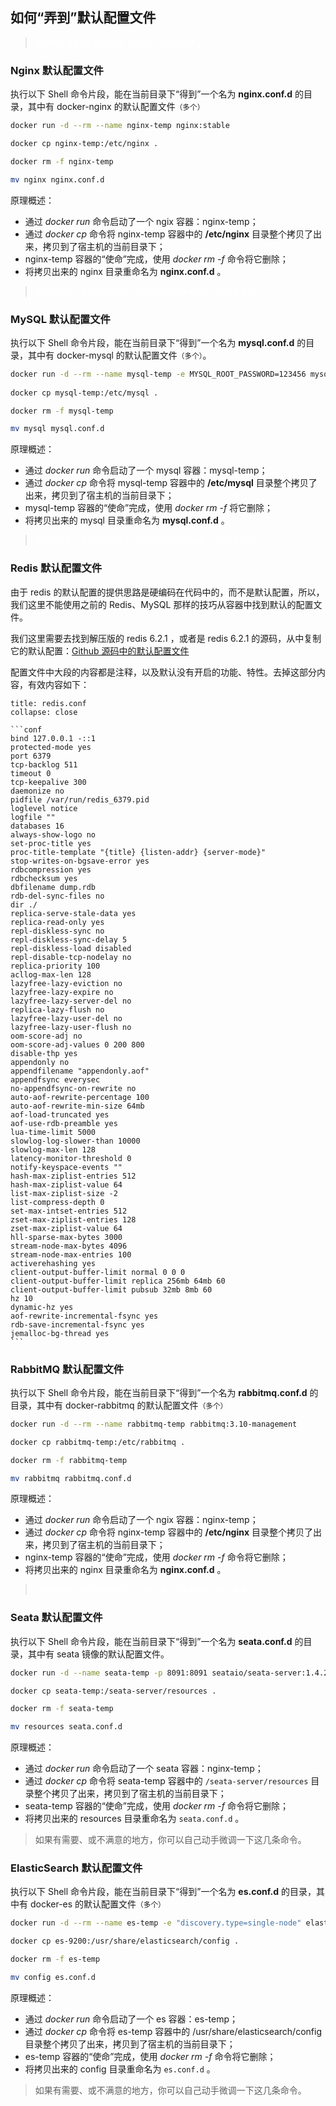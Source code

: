 ## 如何“弄到”默认配置文件

> _<small><font color="white">如果你不准备“动”默认配置，那么以下内容就用不上。</font></small>_

### Nginx 默认配置文件

执行以下 Shell 命令片段，能在当前目录下“得到”一个名为 **nginx.conf.d** 的目录，其中有 docker-nginx 的默认配置文件<small>（多个）</small>

```sh
docker run -d --rm --name nginx-temp nginx:stable

docker cp nginx-temp:/etc/nginx .

docker rm -f nginx-temp

mv nginx nginx.conf.d
```

原理概述：

- 通过 _docker run_ 命令启动了一个 ngix 容器：nginx-temp；
- 通过 _docker cp_ 命令将 nginx-temp 容器中的 **/etc/nginx** 目录整个拷贝了出来，拷贝到了宿主机的当前目录下；
- nginx-temp 容器的“使命”完成，使用 _docker rm -f_ 命令将它删除；
- 将拷贝出来的 nginx 目录重命名为 **nginx.conf.d** 。

> _<small><font color="white">如果有需要、或不满意的地方，你可以自己动手微调一下这几条命令。</font></small>_


### MySQL 默认配置文件

执行以下 Shell 命令片段，能在当前目录下“得到”一个名为 **mysql.conf.d** 的目录，其中有 docker-mysql 的默认配置文件<small>（多个）</small>。

```sh
docker run -d --rm --name mysql-temp -e MYSQL_ROOT_PASSWORD=123456 mysql:8.0.26
    
docker cp mysql-temp:/etc/mysql .

docker rm -f mysql-temp

mv mysql mysql.conf.d
```

原理概述：

- 通过 _docker run_ 命令启动了一个 mysql 容器：mysql-temp；
- 通过 _docker cp_ 命令将 mysql-temp 容器中的 **/etc/mysql** 目录整个拷贝了出来，拷贝到了宿主机的当前目录下；
- mysql-temp 容器的“使命”完成，使用 _docker rm -f_ 将它删除；
- 将拷贝出来的 mysql 目录重命名为 **mysql.conf.d** 。

> _<small><font color="white">如果有需要、或不满意的地方，你可以自己动手微调一下这几条命令。</font></small>_

### Redis 默认配置文件

由于 redis 的默认配置的提供思路是硬编码在代码中的，而不是默认配置，所以，我们这里不能使用之前的 Redis、MySQL 那样的技巧从容器中找到默认的配置文件。

我们这里需要去找到解压版的 redis 6.2.1 ，或者是 redis 6.2.1 的源码，从中复制它的默认配置：[Github 源码中的默认配置文件](https://github.com/redis/redis/blob/6.2.1/redis.conf)

配置文件中大段的内容都是注释，以及默认没有开启的功能、特性。去掉这部分内容，有效内容如下：

````ad-cite
title: redis.conf
collapse: close

```conf
bind 127.0.0.1 -::1
protected-mode yes
port 6379
tcp-backlog 511
timeout 0
tcp-keepalive 300
daemonize no
pidfile /var/run/redis_6379.pid
loglevel notice
logfile ""
databases 16
always-show-logo no
set-proc-title yes
proc-title-template "{title} {listen-addr} {server-mode}"
stop-writes-on-bgsave-error yes
rdbcompression yes
rdbchecksum yes
dbfilename dump.rdb
rdb-del-sync-files no
dir ./
replica-serve-stale-data yes
replica-read-only yes
repl-diskless-sync no
repl-diskless-sync-delay 5
repl-diskless-load disabled
repl-disable-tcp-nodelay no
replica-priority 100
acllog-max-len 128
lazyfree-lazy-eviction no
lazyfree-lazy-expire no
lazyfree-lazy-server-del no
replica-lazy-flush no
lazyfree-lazy-user-del no
lazyfree-lazy-user-flush no
oom-score-adj no
oom-score-adj-values 0 200 800
disable-thp yes
appendonly no
appendfilename "appendonly.aof"
appendfsync everysec
no-appendfsync-on-rewrite no
auto-aof-rewrite-percentage 100
auto-aof-rewrite-min-size 64mb
aof-load-truncated yes
aof-use-rdb-preamble yes
lua-time-limit 5000
slowlog-log-slower-than 10000
slowlog-max-len 128
latency-monitor-threshold 0
notify-keyspace-events ""
hash-max-ziplist-entries 512
hash-max-ziplist-value 64
list-max-ziplist-size -2
list-compress-depth 0
set-max-intset-entries 512
zset-max-ziplist-entries 128
zset-max-ziplist-value 64
hll-sparse-max-bytes 3000
stream-node-max-bytes 4096
stream-node-max-entries 100
activerehashing yes
client-output-buffer-limit normal 0 0 0
client-output-buffer-limit replica 256mb 64mb 60
client-output-buffer-limit pubsub 32mb 8mb 60
hz 10
dynamic-hz yes
aof-rewrite-incremental-fsync yes
rdb-save-incremental-fsync yes
jemalloc-bg-thread yes
```
````

### RabbitMQ 默认配置文件

执行以下 Shell 命令片段，能在当前目录下“得到”一个名为 **rabbitmq.conf.d** 的目录，其中有 docker-rabbitmq 的默认配置文件<small>（多个）</small>

```sh
docker run -d --rm --name rabbitmq-temp rabbitmq:3.10-management

docker cp rabbitmq-temp:/etc/rabbitmq .

docker rm -f rabbitmq-temp

mv rabbitmq rabbitmq.conf.d
```

原理概述：

- 通过 _docker run_ 命令启动了一个 ngix 容器：nginx-temp；
- 通过 _docker cp_ 命令将 nginx-temp 容器中的 **/etc/nginx** 目录整个拷贝了出来，拷贝到了宿主机的当前目录下；
- nginx-temp 容器的“使命”完成，使用 _docker rm -f_ 命令将它删除；
- 将拷贝出来的 nginx 目录重命名为 **nginx.conf.d** 。

> _<small><font color="white">如果有需要、或不满意的地方，你可以自己动手微调一下这几条命令。</font></small>_

### Seata 默认配置文件

执行以下 Shell 命令片段，能在当前目录下“得到”一个名为 **seata.conf.d** 的目录，其中有 seata 镜像的默认配置文件。

```sh
docker run -d --name seata-temp -p 8091:8091 seataio/seata-server:1.4.2

docker cp seata-temp:/seata-server/resources .

docker rm -f seata-temp

mv resources seata.conf.d
```

原理概述：

- 通过 _docker run_ 命令启动了一个 seata 容器：nginx-temp；
- 通过 _docker cp_ 命令将 seata-temp 容器中的 `/seata-server/resources` 目录整个拷贝了出来，拷贝到了宿主机的当前目录下；
- seata-temp 容器的“使命”完成，使用 _docker rm -f_ 命令将它删除；
- 将拷贝出来的 resources 目录重命名为 `seata.conf.d` 。

> 如果有需要、或不满意的地方，你可以自己动手微调一下这几条命令。

### ElasticSearch 默认配置文件

执行以下 Shell 命令片段，能在当前目录下“得到”一个名为 **es.conf.d** 的目录，其中有 docker-es 的默认配置文件<small>（多个）</small>

```sh
docker run -d --rm --name es-temp -e "discovery.type=single-node" elasticsearch:7.10.1

docker cp es-9200:/usr/share/elasticsearch/config .

docker rm -f es-temp

mv config es.conf.d
```

原理概述：

- 通过 _docker run_ 命令启动了一个 es 容器：es-temp；
- 通过 _docker cp_ 命令将 es-temp 容器中的 /usr/share/elasticsearch/config 目录整个拷贝了出来，拷贝到了宿主机的当前目录下；
- es-temp 容器的“使命”完成，使用 _docker rm -f_ 命令将它删除；
- 将拷贝出来的 config 目录重命名为 `es.conf.d` 。

> 如果有需要、或不满意的地方，你可以自己动手微调一下这几条命令。
